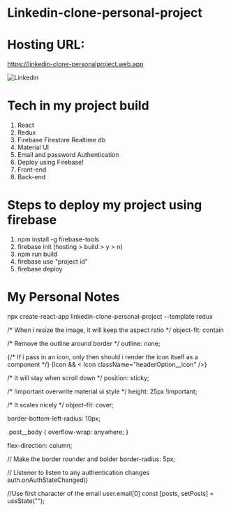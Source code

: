 # Linkedin-clone-personal-project

# Hosting URL: 
https://linkedin-clone-personalproject.web.app

![Linkedin ](https://user-images.githubusercontent.com/63961200/115818588-a98de900-a42f-11eb-8e91-8963d172ca04.gif)

# Tech in my project build

1) React
2) Redux
3) Firebase Firestore Realtime db
4) Material UI
5) Email and password Authentication
6) Deploy using Firebase!
7) Front-end
8) Back-end

# Steps to deploy my project using firebase

1) npm install -g firebase-tools
2) firebase init (hosting > build > y > n)
3) npm run build
4) firebase use "project id"
5) firebase deploy

# My Personal Notes

npx create-react-app linkedin-clone-personal-project --template redux

/* When i resize the image, it will keep the aspect ratio */
object-fit: contain

/* Remove the outline around border */
outline: none;

{/* If i pass in an icon, only then should i render the icon
itself as a component */}
{Icon && < Icon className="headerOption__icon" />}

/* It will stay when scroll down */
position: sticky;

/* !important overwrite material ui style */
height: 25px !important;

/* It scales nicely */
object-fit: cover;

border-bottom-left-radius: 10px;

.post__body {
    overflow-wrap: anywhere;
}

flex-direction: column;

// Make the border rounder and bolder
border-radius: 5px;

// Listener to listen to any authentication changes
auth.onAuthStateChanged()


//Use first character of the email
user.email[0]
const [posts, setPosts] = useState("");



